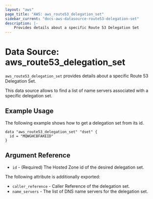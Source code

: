 ```yaml
---
layout: "aws"
page_title: "AWS: aws_route53_delegation_set"
sidebar_current: "docs-aws-datasource-route53-delegation-set"
description: |-
    Provides details about a specific Route 53 Delegation Set
---
```


# Data Source: aws_route53_delegation_set

`aws_route53_delegation_set` provides details about a specific Route 53 Delegation Set.

This data source allows to find a list of name servers associated with a specific delegation set.

## Example Usage

The following example shows how to get a delegation set from its id.

```hcl
data "aws_route53_delegation_set" "dset" {
  id = "MQWGHCBFAKEID"
}
```

## Argument Reference

* `id` - (Required) The Hosted Zone id of the desired delegation set.

The following attribute is additionally exported:

* `caller_reference` - Caller Reference of the delegation set.
* `name_servers` - The list of DNS name servers for the delegation set.
